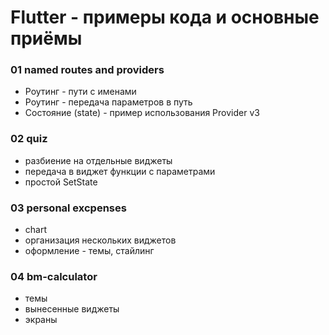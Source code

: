 # Flutter - примеры кода и основные приёмы

### 01 named routes and providers

* Роутинг - пути с именами
* Роутинг - передача параметров в путь
* Состояние (state) - пример использования Provider v3

### 02 quiz

* разбиение на отдельные виджеты
* передача в виджет функции с параметрами
* простой SetState

### 03 personal excpenses

* chart
* организация нескольких виджетов
* оформление - темы, стайлинг

### 04 bm-calculator

* темы
* вынесенные виджеты
* экраны